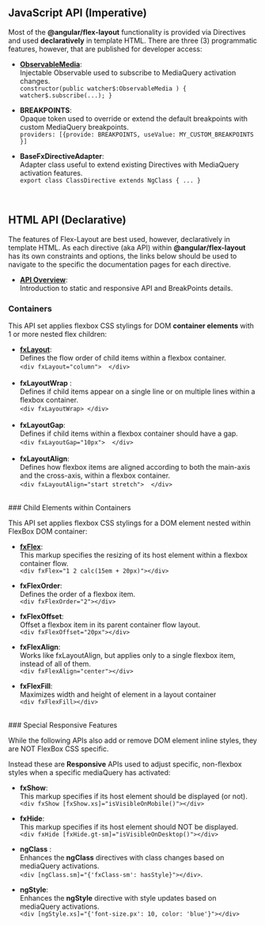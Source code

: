 
## JavaScript API (Imperative)

Most of the **@angular/flex-layout** functionality is provided via Directives and used **declaratively** in template HTML. There are three (3) programmatic features, however, that are published for developer access:

* **[ObservableMedia](https://github.com/angular/flex-layout/wiki/ObservableMedia)**: <br/> Injectable Observable used to subscribe to MediaQuery activation changes.<br/>
`constructor(public watcher$:ObservableMedia ) { watcher$.subscribe(...); }`

* **BREAKPOINTS**: <br/> Opaque token used to override or extend the default breakpoints with custom MediaQuery breakpoints.<br/> `providers: [{provide: BREAKPOINTS, useValue: MY_CUSTOM_BREAKPOINTS }]`

* **BaseFxDirectiveAdapter**: <br/> Adapter class useful to extend existing Directives with MediaQuery activation features. <br/> `export class ClassDirective extends NgClass { ... }` 

<br/>

## HTML API (Declarative)

The features of Flex-Layout are best used, however, declaratively in template HTML. As each directive (aka API) within **@angular/flex-layout** has its own constraints and options, the links below should be used to navigate to the specific the documentation pages for each directive.

*  **[API Overview](https://github.com/angular/flex-layout/wiki/Declarative-API-Overview)**: <br/>Introduction to static and responsive API and BreakPoints details.<br/>

### Containers

This API set applies flexbox CSS stylings for DOM **container elements** with 1 or more nested flex children:

* [**fxLayout**](https://github.com/angular/flex-layout/wiki/fxLayout-API): <br/>Defines the flow order of child items within a flexbox container.<br/>`<div fxLayout="column">  </div>`<br/>&nbsp;
* **fxLayoutWrap**  : <br/>Defines if child items appear on a single line or on multiple lines within a flexbox container.<br/>`<div fxLayoutWrap> </div>`<br/>&nbsp;
* **fxLayoutGap**:<br/>Defines if child items within a flexbox container should have a gap. <br/>`<div fxLayoutGap="10px">  </div>`<br/>&nbsp;
* **fxLayoutAlign**:<br/>Defines how flexbox items are aligned according to both the main-axis and the cross-axis, within a flexbox container. <br/>`<div fxLayoutAlign="start stretch">  </div>`


<br/>
### Child Elements within Containers

This API set applies flexbox CSS stylings for a DOM element nested within FlexBox DOM container:

* **[fxFlex](https://github.com/angular/flex-layout/wiki/fxFlex-API)**: <br/>This markup specifies the resizing of its host element within a flexbox container flow.<br/>`<div fxFlex="1 2 calc(15em + 20px)"></div>`

* **fxFlexOrder**: <br/>Defines the order of a flexbox item. <br/>`<div fxFlexOrder="2"></div>`

* **fxFlexOffset**: <br/>Offset a flexbox item in its parent container flow layout. <br/>`<div fxFlexOffset="20px"></div>`

* **fxFlexAlign**: <br/>Works like fxLayoutAlign, but applies only to a single flexbox item, instead of all of them. <br/>`<div fxFlexAlign="center"></div>`

* **fxFlexFill**: <br/> Maximizes width and height of element in a layout container <br/>`<div fxFlexFill></div>`


<br/>
### Special Responsive Features

While the following APIs also add or remove DOM element inline styles, they are NOT FlexBox CSS specific. 

Instead these are **Responsive** APIs used to adjust specific, non-flexbox styles when a specific mediaQuery has activated:

* **fxShow**: <br/>This markup specifies if its host element should be displayed (or not).<br/>`<div fxShow [fxShow.xs]="isVisibleOnMobile()"></div>`

* **fxHide**: <br/>This markup specifies if its host element should NOT be displayed.<br/>`<div fxHide [fxHide.gt-sm]="isVisibleOnDesktop()"></div>`


* **ngClass** :
<br/>Enhances the **ngClass** directives with class changes based on mediaQuery activations. <br/>`<div [ngClass.sm]="{'fxClass-sm': hasStyle}"></div>`. 

* **ngStyle**: 
<br/>Enhances the **ngStyle** directive with style updates based on mediaQuery activations. <br/>`<div [ngStyle.xs]="{'font-size.px': 10, color: 'blue'}"></div>`



